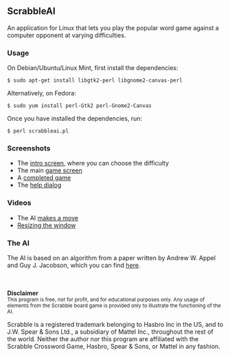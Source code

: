 ## ScrabbleAI

An application for Linux that lets you play the popular word game against a computer opponent at varying difficulties.

### Usage

On Debian/Ubuntu/Linux Mint, first install the dependencies:

    $ sudo apt-get install libgtk2-perl libgnome2-canvas-perl

Alternatively, on Fedora:

    $ sudo yum install perl-Gtk2 perl-Gnome2-Canvas

Once you have installed the dependencies, run:

    $ perl scrabbleai.pl

### Screenshots

* The [intro screen](http://apikler.github.io/ScrabbleAI/intro_screen.png), where you can choose the difficulty
* The main [game screen](http://apikler.github.io/ScrabbleAI/game_screen.png)
* A [completed game](http://apikler.github.io/ScrabbleAI/finished_game.png)
* The [help dialog](http://apikler.github.io/ScrabbleAI/help_dialog.png)

### Videos

* The AI [makes a move](http://apikler.github.io/ScrabbleAI/ai_move.html)
* [Resizing the window](http://apikler.github.io/ScrabbleAI/resize.html)

### The AI

The AI is based on an algorithm from a paper written by Andrew W. Appel and Guy J. Jacobson, which you can find [here](http://www.cs.cmu.edu/afs/cs/academic/class/15451-s06/www/lectures/scrabble.pdf).

<br /><br />
<b>Disclaimer</b><br />
<sub>
This program is free, not for profit, and for educational purposes only. Any usage of elements from the Scrabble board game is provided only to illustrate the functioning of the AI.

Scrabble is a registered trademark belonging to Hasbro Inc in the US, and to J.W. Spear & Sons Ltd., a subsidiary of Mattel Inc., throughout the rest of the world. Neither the author nor this program are affiliated with the Scrabble Crossword Game, Hasbro, Spear & Sons, or Mattel in any fashion.
</sub>
